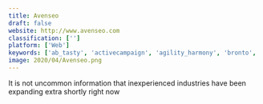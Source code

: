 ```yaml
---
title: Avenseo
draft: false 
website: http://www.avenseo.com
classification: ['']
platform: ['Web']
keywords: ['ab_tasty', 'activecampaign', 'agility_harmony', 'bronto', 'constant_contact', 'dynamic_yield', 'emma', 'evergage', 'getresponse', 'kameleoon', 'mailchimp', 'optimizely', 'qubit', 'robly', 'sailthru', 'salesforce_marketing_cloud_email_studio', 'selligent', 'sendgrid_marketing_email', 'sendinblue', 'yesmail360i', 'icontact']
image: 2020/04/Avenseo.png
---
```

It is not uncommon information that inexperienced industries have been expanding extra shortly right now